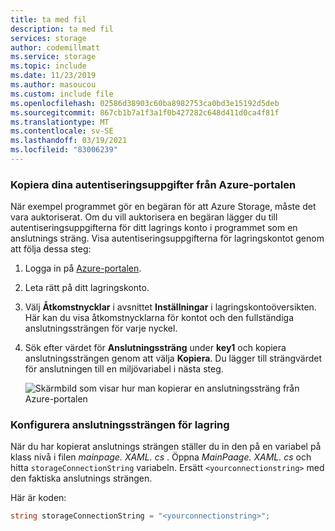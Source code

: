 ```yaml
---
title: ta med fil
description: ta med fil
services: storage
author: codemillmatt
ms.service: storage
ms.topic: include
ms.date: 11/23/2019
ms.author: masoucou
ms.custom: include file
ms.openlocfilehash: 02586d38903c60ba8982753ca0bd3e15192d5deb
ms.sourcegitcommit: 867cb1b7a1f3a1f0b427282c648d411d0ca4f81f
ms.translationtype: MT
ms.contentlocale: sv-SE
ms.lasthandoff: 03/19/2021
ms.locfileid: "83006239"
---
```

### <a name="copy-your-credentials-from-the-azure-portal"></a>Kopiera dina autentiseringsuppgifter från Azure-portalen

När exempel programmet gör en begäran för att Azure Storage, måste det vara auktoriserat. Om du vill auktorisera en begäran lägger du till autentiseringsuppgifterna för ditt lagrings konto i programmet som en anslutnings sträng. Visa autentiseringsuppgifterna för lagringskontot genom att följa dessa steg:

1. Logga in på [Azure-portalen](https://portal.azure.com).
2. Leta rätt på ditt lagringskonto.
3. Välj **Åtkomstnycklar** i avsnittet **Inställningar** i lagringskontoöversikten. Här kan du visa åtkomstnycklarna för kontot och den fullständiga anslutningssträngen för varje nyckel.
4. Sök efter värdet för **Anslutningssträng** under **key1** och kopiera anslutningssträngen genom att välja **Kopiera**. Du lägger till strängvärdet för anslutningen till en miljövariabel i nästa steg.

    ![Skärmbild som visar hur man kopierar en anslutningssträng från Azure-portalen](./media/storage-copy-connection-string-portal/portal-connection-string.png)

### <a name="configure-your-storage-connection-string"></a>Konfigurera anslutningssträngen för lagring

När du har kopierat anslutnings strängen ställer du in den på en variabel på klass nivå i filen *mainpage. XAML. cs* . Öppna *MainPaage. XAML. cs* och hitta `storageConnectionString` variabeln. Ersätt `<yourconnectionstring>` med den faktiska anslutnings strängen.

Här är koden:

```csharp
string storageConnectionString = "<yourconnectionstring>";
```